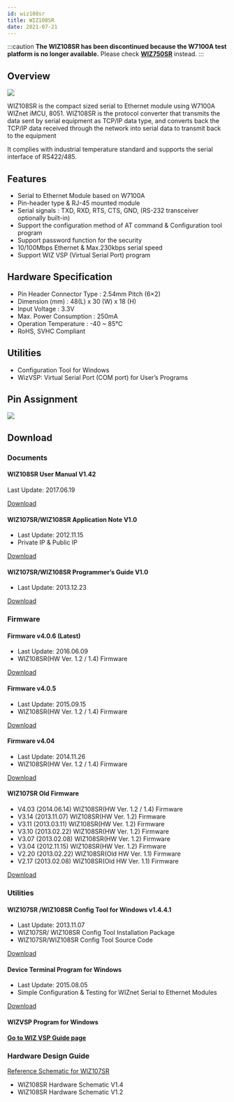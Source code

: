 ```yaml
---
id: wiz108sr
title: WIZ108SR
date: 2021-07-21
---
```


:::caution
**The WIZ108SR has been discontinued because the W7100A test platform is no longer available.**
Please check **[WIZ750SR](./../WIZ750SR/Overview-EN.md)** instead.
:::

## Overview

![](/img/products/wiz108sr/WIZ108SR-1-e1429085175138.jpg)

WIZ108SR is the compact sized serial to Ethernet module using W7100A WIZnet iMCU, 8051.  WIZ108SR is the protocol converter that transmits the data sent by serial equipment as TCP/IP data type, and converts back the TCP/IP data received through the network into serial data to transmit back to the equipment

It complies with industrial temperature standard and supports the serial interface of RS422/485.

## Features

- Serial to Ethernet Module based on W7100A
- Pin-header type & RJ-45 mounted module
- Serial signals : TXD, RXD, RTS, CTS, GND, (RS-232 transceiver optionally built-in)
- Support the configuration method of AT command & Configuration tool program
- Support password function for the security
- 10/100Mbps Ethernet & Max.230kbps serial speed
- Support WIZ VSP (Virtual Serial Port) program

## Hardware Specification

- Pin Header Connector Type : 2.54mm Pitch (6×2)
- Dimension (mm) : 48(L) x 30 (W) x 18 (H)
- Input Voltage : 3.3V
- Max. Power Consumption : 250mA
- Operation Temperature : -40 ~ 85℃
- RoHS, SVHC Compliant

## Utilities

- Configuration Tool for Windows
- WizVSP: Virtual Serial Port (COM port) for User’s Programs

## Pin Assignment

![](/img/products/wiz108sr/pinmap2-1024x294.jpg)

## Download

### Documents

#### WIZ108SR User Manual V1.42

Last Update: 2017.06.19

<a href="/img/products/wiz108sr/WIZ108SR_UM.pdf" target="_blank">Download</a>

#### WIZ107SR/WIZ108SR Application Note V1.0

- Last Update: 2012.11.15
- Private IP & Public IP

<a href="/img/products/wiz107sr/WIZ107SR_AN_Public_IP_v100E.pdf" target="_blank">Download</a>

#### WIZ107SR/WIZ108SR Programmer’s Guide V1.0

- Last Update: 2013.12.23

<a href="/img/products/wiz107sr/WIZ107_108SR_AN_S2E-Programming-Guide_V100E.pdf" target="_blank">Download</a>

### Firmware

#### Firmware v4.0.6 (Latest)

- Last Update: 2016.06.09
- WIZ108SR(HW Ver. 1.2 / 1.4) Firmware

<a href="/img/products/wiz108sr/wiz108srv4_06.zip" target="_blank">Download</a>

#### Firmware v4.0.5

- Last Update: 2015.09.15
- WIZ108SR(HW Ver. 1.2 / 1.4) Firmware

<a href="/img/products/wiz108sr/wiz108srv4_05.zip" target="_blank">Download</a>

#### Firmware v4.04

- Last Update: 2014.11.26
- WIZ108SR(HW Ver. 1.2 / 1.4) Firmware

<a href="/img/products/wiz108sr/WIZ108SRv4_04.zip" target="_blank">Download</a>

#### WIZ107SR Old Firmware 

- V4.03 (2014.06.14) WIZ108SR(HW Ver. 1.2 / 1.4) Firmware
- V3.14 (2013.11.07) WIZ108SR(HW Ver. 1.2) Firmware
- V3.11 (2013.03.11) WIZ108SR(HW Ver. 1.2) Firmware
- V3.10 (2013.02.22) WIZ108SR(HW Ver. 1.2) Firmware
- V3.07 (2013.02.08) WIZ108SR(HW Ver. 1.2) Firmware
- V3.04 (2012.11.15) WIZ108SR(HW Ver. 1.2) Firmware
- V2.20 (2013.02.22) WIZ108SR(Old HW Ver. 1.1) Firmware
- V2.17 (2013.02.08) WIZ108SR(Old HW Ver. 1.1) Firmware

<a href="/img/products/wiz108sr/108FW_old.zip" target="_blank">Download</a>

### Utilities

#### WIZ107SR /WIZ108SR Config Tool for Windows v1.4.4.1

- Last Update: 2013.11.07
- WIZ107SR/ WIZ108SR Config Tool Installation Package
- WIZ107SR/WIZ108SR Config Tool Source Code

<a href="/img/products/wiz107sr/WIZ107_108_config_tool.zip" target="_blank">Download</a>

#### Device Terminal Program for Windows

- Last Update: 2015.08.05
- Simple Configuration & Testing for WIZnet Serial to Ethernet Modules

<a href="/img/products/wiz100sr/Device_Terminal.zip" target="_blank">Download</a>

#### WIZVSP Program for Windows

[**Go to WIZ VSP Guide page**](./../serial-to-ethernet-guide.md#wiz-vsp)


### Hardware Design Guide

<a href="/img/products/wiz108sr/WIZ108SR_Ref_Schematic.zip" target="_blank">Reference Schematic for WIZ107SR</a>

- WIZ108SR Hardware Schematic V1.4
- WIZ108SR Hardware Schematic V1.2
